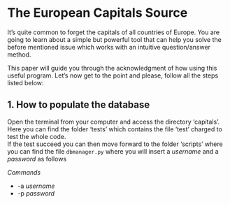 # The European Capitals Source

It’s quite common to forget the capitals of all countries of Europe. You are going to learn about a simple but powerful tool that can help you solve the before mentioned issue which works with an intuitive question/answer method.

This paper will guide you through the acknowledgment of how using this useful program. Let’s now get to the point and please, follow all the steps listed below:

## 1. How to populate the database

Open the terminal from your computer and access the directory ‘capitals’. 
Here you can find the folder ‘tests’ which contains the file ‘test’ charged to test the whole code.  
If the test succeed you can then move forward to the folder ‘scripts’ where you can find the file ```dbmanager.py``` where you will insert a *username* and a *password* as follows

*Commands*

* -a *username*
* -p *password*

